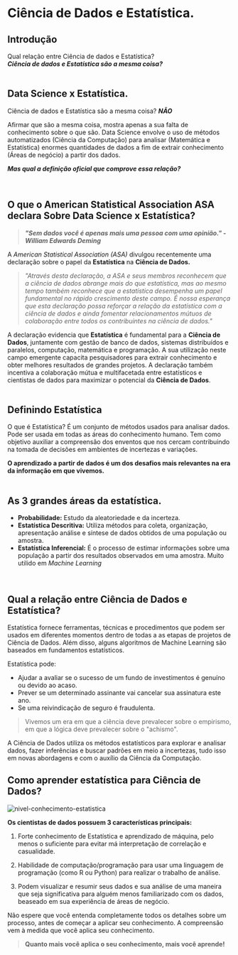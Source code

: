 # Ciência de Dados e Estatística.

## Introdução

<div>

Qual relação entre Ciência de dados e Estatística? <br/>
***Ciência de dados e Estatística são a mesma coisa?***<br/>
<br/>
</div>

## Data Science x Estatística. 
<div>

Ciência de dados e Estatística são a mesma coisa? ***NÃO***

Afirmar que são a mesma coisa, mostra apenas a sua falta de conhecimento sobre o que são. 
Data Science envolve o uso de métodos automatizados (Ciência da Computação) para analisar (Matemática e Estatística) enormes quantidades de dados a fim de extrair conhecimento (Áreas de negócio) a partir dos dados. 

***Mas qual a definição oficial que comprove essa relação?***<br/>
</div><br/>

## O que o American Statistical Association ASA declara Sobre Data Science x Estatística?
<div>

>***"Sem dados você é apenas mais uma pessoa com uma opinião." - William Edwards Deming***

A *American Statistical Association (ASA)* divulgou recentemente uma declaração sobre o papel da **Estatística** na **Ciência de Dados.** 

>_"Através desta declaração, a ASA e seus membros reconhecem que a ciência de dados abrange mais do que estatística, mas ao mesmo tempo também reconhece que a estatística desempenha um papel fundamental no rápido crescimento deste campo. É nossa esperança que esta declaração possa reforçar a relação da estatística com a ciência de dados e ainda fomentar relacionamentos mútuos de colaboração entre todos os contribuintes na ciência de dados."_

A declaração evidencia que **Estatística** é fundamental para a **Ciência de Dados**, juntamente com gestão de banco de dados, sistemas distribuídos e paralelos, computação, matemática e programação. A sua utilização neste campo emergente capacita pesquisadores para extrair conhecimento e obter melhores resultados de grandes projetos. A declaração também incentiva a colaboração mútua e multifacetada entre estatísticos e cientistas de dados para maximizar o potencial da **Ciência de Dados**. <br/>
<br/>

## Definindo Estatística
O que é Estatística?
É um conjunto de métodos usados para analisar dados. Pode ser usada em todas as áreas do conhecimento humano. Tem como objetivo auxiliar a compreensão dos enventos que nos cercam contribuindo na tomada de decisões em ambientes de incertezas e variações.

**O aprendizado a partir de dados é um dos desafios mais relevantes na era da informação em que vivemos.**<br/>
<br/>

## As 3 grandes áreas da estatística. 
 * **Probabilidade:** Estudo da aleatoriedade e da incerteza. 
 * **Estatística Descritiva:** Utiliza métodos para coleta, organização, apresentação análise e síntese de dados obtidos de uma população ou amostra. 
 * **Estatística Inferencial:** É o processo de estimar informações sobre uma população a partir dos resultados observados em uma amostra. Muito utilido em *Machine Learning*<br/>
<br/>

 ## Qual a relação entre Ciência de Dados e Estatística?
Estatística fornece ferramentas, técnicas e procedimentos que podem ser usados em diferentes momentos dentro de todas a as etapas de projetos de Ciência de Dados. Além disso, alguns algoritmos de Machine Learning são baseados em fundamentos estatísticos. 

 Estatística pode:
* Ajudar a avaliar se o sucesso de um fundo de investimentos é genuíno ou devido ao acaso.
* Prever se um determinado assinante vai cancelar sua assinatura este ano.
* Se uma reivindicação de seguro é fraudulenta. 

> Vivemos um era em que a ciência deve prevalecer sobre o empirismo, em que a lógica deve prevalecer sobre o "achismo".

A Ciência de Dados utiliza os métodos estatísticos para explorar e analisar dados, fazer inferências e buscar padrões em meio a incertezas, tudo isso em novas abordagens e com o auxílio da Ciência da Computação. 

## Como aprender estatística para Ciência de Dados?

![nivel-conhecimento-estatistica](https://user-images.githubusercontent.com/110253107/213274345-f8c41271-4d48-4372-83f0-a656280dce5b.png)

**Os cientistas de dados possuem 3 características principais:**
1. Forte conhecimento de Estatística e aprendizado de máquina, pelo menos o suficiente para evitar má interpretação de correlação e casualidade.

2. Habilidade de computação/programação para usar uma linguagem de programação (como R ou Python) para realizar o trabalho de análise. 

3. Podem visualizar e resumir seus dados e sua análise de uma maneira que seja significativa para alguém menos familiarizado com os dados, beaseado em sua experiência de áreas de negócio. 

Não espere que você entenda completamente todos os detalhes sobre um processo, antes de começar a aplicar seu conhecimento. A compreensão vem à medida que você aplica seu conhecimento. 

> **Quanto mais você aplica o seu conhecimento, mais você aprende!**


</div>
